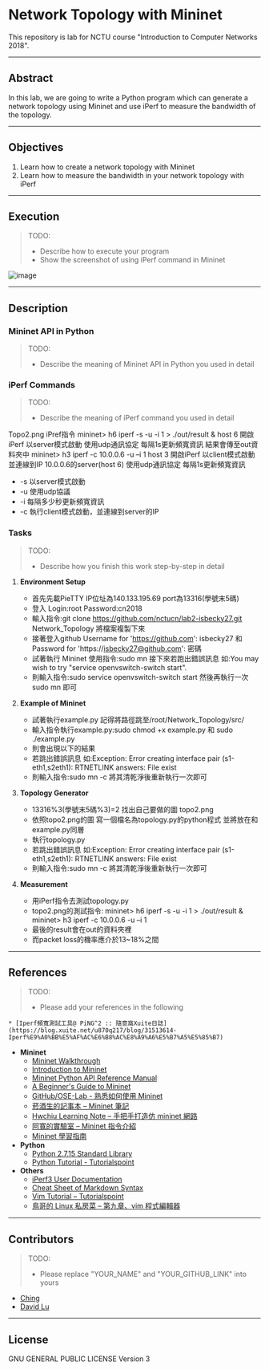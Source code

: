 # Network Topology with Mininet

This repository is lab for NCTU course "Introduction to Computer Networks 2018".

---
## Abstract

In this lab, we are going to write a Python program which can generate a network topology using Mininet and use iPerf to measure the bandwidth of the topology.

---
## Objectives

1. Learn how to create a network topology with Mininet
2. Learn how to measure the bandwidth in your network topology with iPerf

---
## Execution

> TODO: 
> * Describe how to execute your program
> * Show the screenshot of using iPerf command in Mininet

![image](https://github.com/nctucn/lab2-isbecky27/blob/master/result.jpg)
      
---
## Description

### Mininet API in Python

> TODO:
> * Describe the meaning of Mininet API in Python you used in detail

### iPerf Commands

> TODO:
> * Describe the meaning of iPerf command you used in detail

Topo2.png iPref指令
mininet> h6 iperf -s -u -i 1 > ./out/result &
host 6 開啟iPerf 以server模式啟動 使用udp通訊協定 每隔1s更新頻寬資訊 結果會傳至out資料夾中
mininet> h3 iperf -c 10.0.0.6 -u –i 1
host 3 開啟iPerf 以client模式啟動 並連線到IP 10.0.0.6的server(host 6) 使用udp通訊協定 每隔1s更新頻寬資訊
   - -s 以server模式啟動
   - -u 使用udp協議
   - -i 每隔多少秒更新頻寬資訊
   - -c 執行client模式啟動，並連線到server的IP


### Tasks

> TODO:
> * Describe how you finish this work step-by-step in detail

1. **Environment Setup**
   - 首先先載PieTTY IP位址為140.133.195.69 port為13316(學號末5碼)
   - 登入 Login:root Password:cn2018
   - 輸入指令:git clone https://github.com/nctucn/lab2-isbecky27.git Network_Topology 將檔案複製下來
   - 接著登入github Username for 'https://github.com': isbecky27 
     和 Password for 'https://isbecky27@github.com': 密碼
   - 試著執行 Mininet 使用指令:sudo mn 接下來若跑出錯誤訊息
     如:You may wish to try "service openvswitch-switch start".
   - 則輸入指令:sudo service openvswitch-switch start 然後再執行一次 sudo mn 即可

2. **Example of Mininet**
   - 試著執行example.py 記得將路徑跳至/root/Network_Topology/src/
   - 輸入指令執行example.py:sudo chmod +x example.py 和 sudo ./example.py
   - 則會出現以下的結果
   - 若跳出錯誤訊息 如:Exception: Error creating interface pair (s1-eth1,s2eth1): 
                      RTNETLINK answers: File exist
   - 則輸入指令:sudo mn -c 將其清乾淨後重新執行一次即可

3. **Topology Generator**
   - 13316%3(學號末5碼%3)=2 找出自己要做的圖 topo2.png
   - 依照topo2.png的圖 寫一個檔名為topology.py的python程式 並將放在和example.py同層
   - 執行topology.py
   - 若跳出錯誤訊息 如:Exception: Error creating interface pair (s1-eth1,s2eth1):
                      RTNETLINK answers: File exist
   - 則輸入指令:sudo mn -c 將其清乾淨後重新執行一次即可

4. **Measurement**
   - 用iPerf指令去測試topology.py
   - topo2.png的測試指令: mininet> h6 iperf -s -u -i 1 > ./out/result &
                         mininet> h3 iperf -c 10.0.0.6 -u –i 1
   - 最後的result會在out的資料夾裡
   - 而packet loss的機率應介於13~18%之間

---
## References

> TODO: 
> * Please add your references in the following

    * [Iperf頻寬測試工具@ PiNG^2 :: 隨意窩Xuite日誌](https://blog.xuite.net/u870q217/blog/31513614-Iperf%E9%A0%BB%E5%AF%AC%E6%B8%AC%E8%A9%A6%E5%B7%A5%E5%85%B7)

* **Mininet**
    * [Mininet Walkthrough](http://mininet.org/walkthrough/)
    * [Introduction to Mininet](https://github.com/mininet/mininet/wiki/Introduction-to-Mininet)
    * [Mininet Python API Reference Manual](http://mininet.org/api/annotated.html)
    * [A Beginner's Guide to Mininet](https://opensourceforu.com/2017/04/beginners-guide-mininet/)
    * [GitHub/OSE-Lab - 熟悉如何使用 Mininet](https://github.com/OSE-Lab/Learning-SDN/blob/master/Mininet/README.md)
    * [菸酒生的記事本 – Mininet 筆記](https://blog.laszlo.tw/?p=81)
    * [Hwchiu Learning Note – 手把手打造仿 mininet 網路](https://hwchiu.com/setup-mininet-like-environment.html)
    * [阿寬的實驗室 – Mininet 指令介紹](https://ting-kuan.blog/2017/11/09/%E3%80%90mininet%E6%8C%87%E4%BB%A4%E4%BB%8B%E7%B4%B9%E3%80%91/)
    * [Mininet 學習指南](https://www.sdnlab.com/11495.html)
* **Python**
    * [Python 2.7.15 Standard Library](https://docs.python.org/2/library/index.html)
    * [Python Tutorial - Tutorialspoint](https://www.tutorialspoint.com/python/)
* **Others**
    * [iPerf3 User Documentation](https://iperf.fr/iperf-doc.php#3doc)
    * [Cheat Sheet of Markdown Syntax](https://www.markdownguide.org/cheat-sheet)
    * [Vim Tutorial – Tutorialspoint](https://www.tutorialspoint.com/vim/index.htm)
    * [鳥哥的 Linux 私房菜 – 第九章、vim 程式編輯器](http://linux.vbird.org/linux_basic/0310vi.php)

---
## Contributors

> TODO:
> * Please replace "YOUR_NAME" and "YOUR_GITHUB_LINK" into yours

* [Ching](https://github.com/isbecky27)
* [David Lu](https://github.com/yungshenglu)

---
## License

GNU GENERAL PUBLIC LICENSE Version 3

